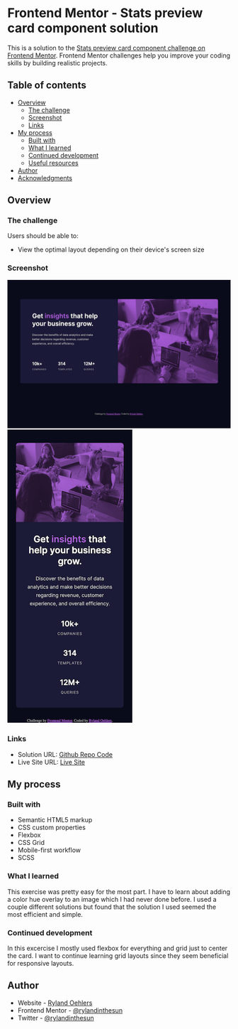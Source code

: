 # Frontend Mentor - Stats preview card component solution

This is a solution to the [Stats preview card component challenge on Frontend Mentor](https://www.frontendmentor.io/challenges/stats-preview-card-component-8JqbgoU62). Frontend Mentor challenges help you improve your coding skills by building realistic projects. 

## Table of contents

- [Overview](#overview)
  - [The challenge](#the-challenge)
  - [Screenshot](#screenshot)
  - [Links](#links)
- [My process](#my-process)
  - [Built with](#built-with)
  - [What I learned](#what-i-learned)
  - [Continued development](#continued-development)
  - [Useful resources](#useful-resources)
- [Author](#author)
- [Acknowledgments](#acknowledgments)


## Overview

### The challenge

Users should be able to:

- View the optimal layout depending on their device's screen size

### Screenshot

![Deskstop Screenshot](./screenshots/screenshot-desktop.png)
![Mobile Screenshot](./screenshots/screenshot-mobile.png)

### Links

- Solution URL: [Github Repo Code](https://github.com/rylandinthesun/frontend-mentor-card-component)
- Live Site URL: [Live Site](https://rylandinthesun.github.io/frontend-mentor-card-component/)

## My process

### Built with

- Semantic HTML5 markup
- CSS custom properties
- Flexbox
- CSS Grid
- Mobile-first workflow
- SCSS

### What I learned

This exercise was pretty easy for the most part. I have to learn about adding a color hue overlay to an image which I had never done before. I used a couple different solutions but found that the solution I used seemed the most efficient and simple.

### Continued development

In this excercise I mostly used flexbox for everything and grid just to center the card. I want to continue learning grid layouts since they seem beneficial for responsive layouts.

## Author

- Website - [Ryland Oehlers](https://www.rylandoehlers.com)
- Frontend Mentor - [@rylandinthesun](https://www.frontendmentor.io/profile/rylandinthesun)
- Twitter - [@rylandinthesun](https://www.twitter.com/rylandinthesun)

